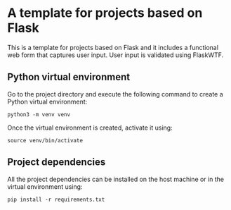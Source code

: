 # A template for projects based on Flask

This is a template for projects based on Flask and it includes a functional web form that captures user input. User input is validated using FlaskWTF. 

## Python virtual environment
Go to the project directory and execute the following command to create a Python virtual environment:

```
python3 -m venv venv
```
Once the virtual environment is created, activate it using:
```
source venv/bin/activate
```

## Project dependencies
All the project dependencies can be installed on the host machine or in the virtual environment using:
```
pip install -r requirements.txt
```
